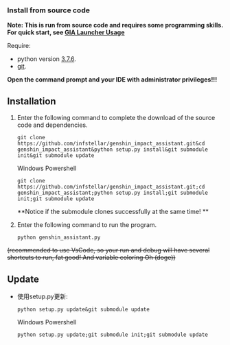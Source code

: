 ### Install from source code


<strong>Note: This is run from source code and requires some programming skills. For quick start, see
[GIA Launcher Usage](./install.md)</strong>

Require:

- python version [3.7.6](https://www.python.org/downloads/release/python-376/).
- [git](https://git-scm.com/download/win).

**Open the command prompt and your IDE with administrator privileges!!!**

## Installation


1. Enter the following command to complete the download of the source code and dependencies.

   ```shell
   git clone https://github.com/infstellar/genshin_impact_assistant.git&cd genshin_impact_assistant&python setup.py install&git submodule init&git submodule update
   ```
   Windows Powershell
   ```shell
   git clone https://github.com/infstellar/genshin_impact_assistant.git;cd genshin_impact_assistant;python setup.py install;git submodule init;git submodule update
   ```

   **Notice if the submodule clones successfully at the same time! **

2. Enter the following command to run the program.

   ```shell
   python genshin_assistant.py
   ```

~~(recommended to use VsCode, so your run and debug will have several shortcuts to run, fat good! And variable coloring Oh (doge))~~

## Update


- 使用setup.py更新:
   ```shell
   python setup.py update&git submodule update
   ```
   Windows Powershell
    ```shell
   python setup.py update;git submodule init;git submodule update
   ```

